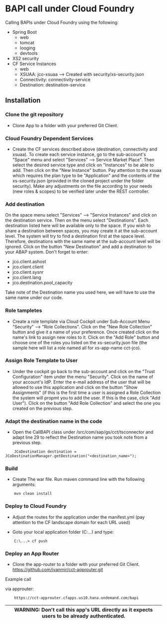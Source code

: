 # BAPI call under Cloud Foundry 
Calling BAPIs under Cloud Foundry using the following:

* Spring Boot 
    * web
    * tomcat
    * looging
    * devtools
* XS2 security
* CF Service Instances 
    * web
    * XSUAA: jco-xsuaa --> Created with security/xs-security.json
    * Connectivity: connectivity-service 
    * Destination: destination-service 

## Installation

### Clone the git repository
- Clone App to a folder with your preferred Git Client.

### Cloud Foundry Dependent Services
- Create the CF services described above (destination, connectivity and xsuaa). To create each service instance, go to the sub-account's "Space" menu and select "Services" --> Service Market Place". Then select the desired service type and click on "Instances" to be able to add. Then click on the "New Instance" button. Pay attention to the xsuaa which requires the plan type to be "Application" and the contents of the xs-security.json (provided in the cloned project under the folder security). Make any adjustments on the file according to your needs (new roles & scopes) to be verified later under the REST controller.

### Add destination
On the space menu select "Services" --> "Service Instances" and click on the destination service. Then on the menu select "Destinations". Each destination listed here will be available only to the space. If you wish to share a destination between spaces, you may create it at the sub-account level. The system will try to find a destination first at the space level. Therefore, destinations with the same name at the sub-account level will be ignored. Click on the button "New Destination" and add a destination to your ABAP system. Don't forget to enter:
- jco.client.ashost
- jco.client.client
- jco.client.sysnr
- jco.client.lang
- jco.destination.pool_capacity

Take note of the Destination name you used here, we will have to use the same name under our code.

### Role tampletes
- Create a role template via Cloud Cockpit under Sub-Account Menu "Security" --> "Role Collections". Click on the "New Role Collection" button and give it a name of your preference. Once created click on the name's link to assign new roles to it. Click on the "Add Role" button and choose one of the roles you listed on the xs-security.json file (the sample here will list a role named all for xs-app-name cct-jco).

### Assign Role Template to User
- Under the cockpit go back to the sub-account and click on the "Trust Configuration" item under the menu "Security". Click on the name of your account's IdP. Enter the e-mail address of the user that will be allowed to use this application and click on the button "Show Assignments" (if this is the first time a user is assigned a Role Collection the system will propmt you to add the user. If this is the case, click "Add User"). Click on the button "Add Role Collection" and select the one you created on the previous step.

### Adapt the destination name in the code
- Open the CallBAPI class under /src/com/sap/gs/cct/tsconnector and adapt line 29 to reflect the Destination name you took note from a previous step.

```
    JCoDestination destination = JCoDestinationManager.getDestination("<destination_name>");
```

### Build
- Create The war file.
Run maven command line with the following arguments:

```
    mvn clean install
```

### Deploy to Cloud Foundry
- Adjust the routes for the application under the manifest.yml (pay attention to the CF landscape domain for each URL used)

- Goto your local application folder (C:\...) and type:

```
    C:\...> cf push
```

### Deploy an App Router
- Clone the app-router to a folder with your preferred Git Client.
https://github.com/ivanmir/cct-approuter.git

Example call

via approuter:

```
    https://cct-approuter.cfapps.us10.hana.ondemand.com/bapi
```

| WARNING: Don't call this app's URL directly as it expects users to be already authenticated. |
| --- |
